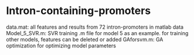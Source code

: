 # Intron-containing-promoters
data.mat: all features and results from 72 intron-promoters in matlab data 
Model_5_SVR.m: SVR training .m file for model 5 as an example. for training other models, features can be deleted or added
GAforsvm.m: GA optimization for optimizing model parameters
